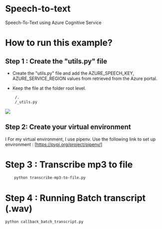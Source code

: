 # Speech-to-text

Speech-To-Text using Azure Cognitive Service

# How to run this example?

## Step 1 : Create the "utils.py" file

- Create the "utils.py" file and add the AZURE_SPEECH_KEY, AZURE_SERVICE_REGION values from retrieved from the Azure portal.
- Keep the file at the folder root level. 
   
   ```bash
    /.
    /_utils.py
    ```


![](img/utils.py.png)

## Step 2: Create your virtual environment 
 I
 For my virtual environment, I use pipenv. Use the following link to set up environment : [https://pypi.org/project/pipenv/]

# Step 3 : Transcribe mp3 to file 

```sh
    python transcribe-mp3-to-file.py 
```
# Step 4 : Running Batch transcript  (.wav)

```sh
python callback_batch_transcript.py
```